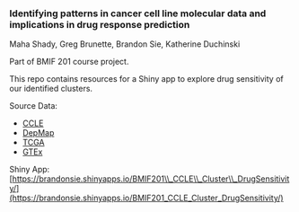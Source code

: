 
### Identifying patterns in cancer cell line molecular data and implications in drug response prediction
Maha Shady, Greg Brunette, Brandon Sie, Katherine Duchinski

Part of BMIF 201 course project. 

This repo contains resources for a Shiny app to explore drug sensitivity of our identified clusters. 

Source Data:  

* [CCLE](https://portals.broadinstitute.org/ccle)  
* [DepMap](https://depmap.org/portal/prism/)    
* [TCGA](https://www.cancer.gov/about-nci/organization/ccg/research/structural-genomics/tcga)  
* [GTEx](https://gtexportal.org/home/datasets)

Shiny App: [https://brandonsie.shinyapps.io/BMIF201\\_CCLE\\_Cluster\\_DrugSensitivity/](https://brandonsie.shinyapps.io/BMIF201_CCLE_Cluster_DrugSensitivity/)